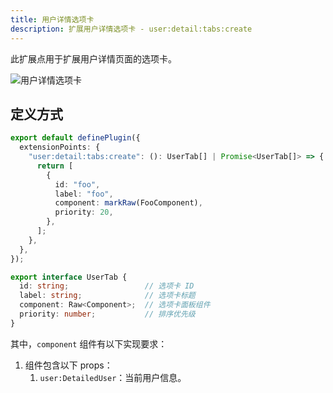 ```yaml
---
title: 用户详情选项卡
description: 扩展用户详情选项卡 - user:detail:tabs:create
---
```


此扩展点用于扩展用户详情页面的选项卡。

![用户详情选项卡](/img/developer-guide/plugin/api-reference/ui/extension-points/user-detail-tabs-create.png)

## 定义方式

```ts
export default definePlugin({
  extensionPoints: {
    "user:detail:tabs:create": (): UserTab[] | Promise<UserTab[]> => {
      return [
        {
          id: "foo",
          label: "foo",
          component: markRaw(FooComponent),
          priority: 20,
        },
      ];
    },
  },
});
```

```ts title="UserTab"
export interface UserTab {
  id: string;                 // 选项卡 ID
  label: string;              // 选项卡标题
  component: Raw<Component>;  // 选项卡面板组件
  priority: number;           // 排序优先级
}
```

其中，`component` 组件有以下实现要求：

1. 组件包含以下 props：
   1. `user:DetailedUser`：当前用户信息。
